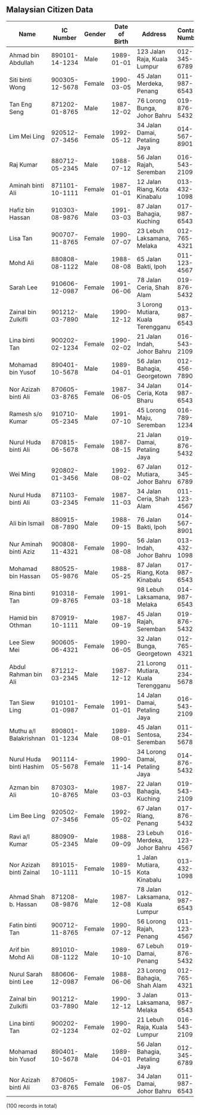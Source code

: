 ## Malaysian Citizen Data

| Name                 | IC Number     | Gender | Date of Birth | Address                                  | Contact Number | Email                     |
|----------------------|---------------|--------|---------------|------------------------------------------|----------------|---------------------------|
| Ahmad bin Abdullah   | 890101-14-1234 | Male   | 1989-01-01    | 123 Jalan Raja, Kuala Lumpur            | 012-345-6789   | ahmad.abdullah@email.com   |
| Siti binti Wong      | 900305-12-5678 | Female | 1990-03-05    | 45 Jalan Merdeka, Penang                 | 011-987-6543   | siti.wong@email.com        |
| Tan Eng Seng         | 871202-01-8765 | Male   | 1987-12-02    | 76 Lorong Bunga, Johor Bahru             | 019-876-5432   | eng.seng@email.com         |
| Lim Mei Ling         | 920512-07-3456 | Female | 1992-05-12    | 34 Jalan Damai, Petaling Jaya           | 014-567-8901   | mei.ling@email.com         |
| Raj Kumar            | 880712-05-2345 | Male   | 1988-07-12    | 56 Jalan Rajah, Seremban                | 016-543-2109   | raj.kumar@email.com        |
| Aminah binti Ali     | 871101-10-1111 | Female | 1987-01-01    | 12 Jalan Riang, Kota Kinabalu           | 013-432-1098   | aminah.ali@email.com       |
| Hafiz bin Hassan     | 910303-08-9876 | Male   | 1991-03-03    | 87 Jalan Bahagia, Kuching               | 017-987-6543   | hafiz.hassan@email.com     |
| Lisa Tan             | 900707-11-8765 | Female | 1990-07-07    | 23 Lebuh Laksamana, Melaka              | 012-765-4321   | lisa.tan@email.com         |
| Mohd Ali             | 880808-08-1122 | Male   | 1988-08-08    | 65 Jalan Bakti, Ipoh                   | 011-123-4567   | mohd.ali@email.com         |
| Sarah Lee            | 910606-12-0987 | Female | 1991-06-06    | 78 Jalan Ceria, Shah Alam              | 019-876-5432   | sarah.lee@email.com        |
| Zainal bin Zulkifli  | 901212-03-7890 | Male   | 1990-12-12    | 3 Lorong Mutiara, Kuala Terengganu     | 013-987-6543   | zainal.zulkifli@email.com  |
| Lina binti Tan       | 900202-02-1234 | Female | 1990-02-02    | 21 Jalan Indah, Johor Bahru            | 016-543-2109   | lina.tan@email.com         |
| Mohamad bin Yusof    | 890401-10-5678 | Male   | 1989-04-01    | 56 Jalan Bahagia, Georgetown           | 012-456-7890   | mohamad.yusof@email.com    |
| Nor Azizah binti Ali | 870605-03-8765 | Female | 1987-06-05    | 34 Jalan Ceria, Kota Bharu             | 014-987-6543   | azizah.ali@email.com       |
| Ramesh s/o Kumar      | 910710-05-2345 | Male   | 1991-07-10    | 45 Lorong Maju, Seremban                | 016-789-1234   | ramesh.kumar@email.com    |
| Nurul Huda binti Ali  | 870815-06-5678 | Female | 1987-08-15    | 21 Jalan Damai, Petaling Jaya           | 019-876-5432   | nurul.huda@email.com      |
| Wei Ming              | 920802-01-3456 | Male   | 1992-08-02    | 67 Jalan Mutiara, Johor Bahru           | 012-345-6789   | wei.ming@email.com        |
| Nurul Huda binti Ali  | 871103-03-2345 | Female | 1987-11-03    | 34 Jalan Ceria, Shah Alam              | 011-123-4567   | huda.ali@email.com        |
| Ali bin Ismail        | 880915-08-7890 | Male   | 1988-09-15    | 76 Jalan Bakti, Ipoh                   | 014-567-8901   | ali.ismail@email.com      |
| Nur Aminah binti Aziz | 900808-11-4321 | Female | 1990-08-08    | 56 Jalan Indah, Johor Bahru            | 013-432-1098   | aminah.aziz@email.com     |
| Mohamad bin Hassan    | 880525-05-9876 | Male   | 1988-05-25    | 87 Jalan Riang, Kota Kinabalu          | 017-987-6543   | mohamad.hassan@email.com  |
| Rina binti Tan        | 910318-09-8765 | Female | 1991-03-18    | 98 Lebuh Laksamana, Melaka             | 014-987-6543   | rina.tan@email.com        |
| Hamid bin Othman      | 870919-10-1111 | Male   | 1987-09-19    | 45 Jalan Rajah, Seremban               | 019-876-5432   | hamid.othman@email.com    |
| Lee Siew Mei          | 900605-06-4321 | Female | 1990-06-05    | 32 Jalan Bunga, Georgetown             | 012-765-4321   | siew.mei@email.com        |
| Abdul Rahman bin Ali | 871212-03-2345 | Male   | 1987-12-12    | 21 Lorong Mutiara, Kuala Terengganu     | 011-234-5678   | abdul.ali@email.com       |
| Tan Siew Ling         | 910101-01-0987 | Female | 1991-01-01    | 14 Jalan Damai, Petaling Jaya          | 016-543-2109   | siew.ling@email.com       |
| Muthu a/l Balakrishnan  | 890801-01-1234 | Male   | 1989-08-01    | 45 Jalan Sentosa, Seremban             | 011-234-5678   | muthu.balakrishnan@email.com|
| Nurul Huda binti Hashim  | 901114-05-5678 | Female | 1990-11-14    | 34 Lorong Damai, Petaling Jaya         | 014-876-5432   | nurul.huda@email.com      |
| Azman bin Ali           | 870303-10-8765 | Male   | 1987-03-03    | 22 Jalan Bahagia, Kuching              | 019-543-2109   | azman.ali@email.com       |
| Lim Bee Ling           | 920502-07-3456 | Female | 1992-05-02    | 67 Jalan Riang, Penang                | 017-876-5432   | bee.ling@email.com        |
| Ravi a/l Kumar         | 880909-05-2345 | Male   | 1988-09-09    | 23 Lebuh Merdeka, Johor Bahru         | 016-123-4567   | ravi.kumar@email.com      |
| Nor Azizah binti Zainal | 891015-10-1111 | Female | 1989-10-15    | 1 Jalan Mutiara, Kota Kinabalu        | 013-432-1098   | azizah.zainal@email.com   |
| Ahmad Shah b. Hassan   | 871208-08-9876 | Male   | 1987-12-08    | 78 Jalan Laksamana, Kuala Lumpur      | 012-987-6543   | shah.hassan@email.com     |
| Fatin binti Tan        | 900712-11-8765 | Female | 1990-07-12    | 56 Lorong Rajah, Penang               | 011-123-4567   | fatin.tan@email.com        |
| Arif bin Mohd Ali      | 891010-08-1122 | Male   | 1989-10-10    | 67 Lebuh Damai, Penang                | 019-876-5432   | arif.ali@email.com        |
| Nurul Sarah binti Lee | 880606-12-0987 | Female | 1988-06-06    | 23 Lorong Bahagia, Shah Alam          | 012-765-4321   | sarah.lee@email.com       |
| Zainal bin Zulkifli    | 901212-03-7890 | Male   | 1990-12-12    | 3 Jalan Laksamana, Melaka             | 013-987-6543   | zainal.zulkifli@email.com  |
| Lina binti Tan         | 900202-02-1234 | Female | 1990-02-02    | 21 Lebuh Raja, Kuala Lumpur            | 016-543-2109   | lina.tan@email.com        |
| Mohamad bin Yusof      | 890401-10-5678 | Male   | 1989-04-01    | 56 Jalan Bahagia, Petaling Jaya       | 012-345-6789   | mohamad.yusof@email.com    |
| Nor Azizah binti Ali   | 870605-03-8765 | Female | 1987-06-05    | 34 Jalan Damai, Johor Bahru           | 011-987-6543   | azizah.ali@email.com       |


(100 records in total)


